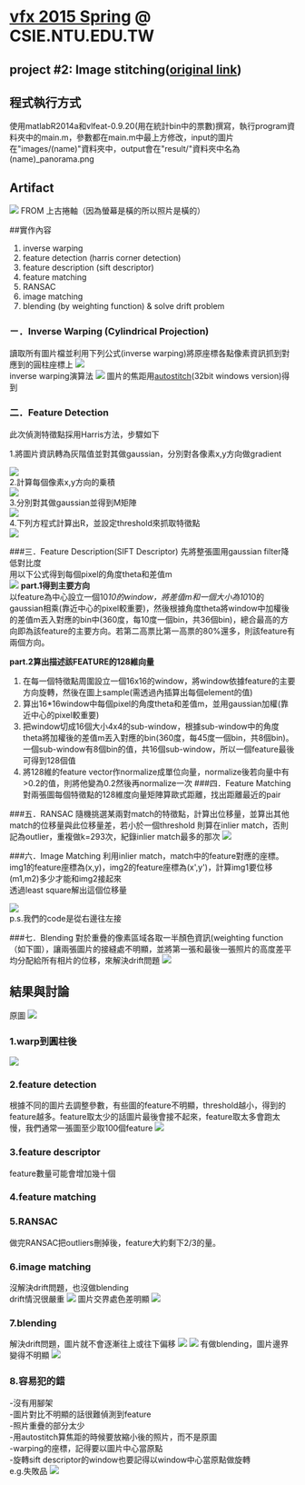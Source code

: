 # [vfx 2015 Spring](http://www.csie.ntu.edu.tw/~cyy/courses/vfx/15spring/ "Digital Visual Effects 2011 Spring") @ CSIE.NTU.EDU.TW
## project #2: Image stitching([original link](http://www.csie.ntu.edu.tw/%7Ecyy/courses/vfx/15spring/assignments/proj2/))

## 程式執行方式
使用matlabR2014a和vlfeat-0.9.20(用在統計bin中的票數)撰寫，執行program資料夾中的main.m，參數都在main.m中最上方修改，input的圖片在"images/(name)"資料夾中，output會在"result/"資料夾中名為(name)_panorama.png

## Artifact
![](https://github.com/chiahan/vfx-project2-image-stitching/blob/master/artifact/tesv_panorama_crop.png)
FROM 上古捲軸（因為螢幕是橫的所以照片是橫的）

##實作內容
1. inverse warping
2. feature detection (harris corner detection)
3. feature description (sift descriptor)
4. feature matching 
5. RANSAC 
6. image matching 
7. blending (by weighting function) & solve drift problem

### ㄧ．Inverse Warping (Cylindrical Projection)
讀取所有圖片檔並利用下列公式(inverse warping)將原座標各點像素資訊抓到對應到的圓柱座標上
![](https://cloud.githubusercontent.com/assets/11753996/7479938/9666b6e4-f397-11e4-8e81-eb6802f78ce5.png)  
inverse warping演算法
![](https://cloud.githubusercontent.com/assets/11717755/7517036/432fc122-f505-11e4-9d64-657c76583af6.PNG)
圖片的焦距用[autostitch](http://www.cs.bath.ac.uk/brown/autostitch/autostitch.html)(32bit windows version)得到

### 二．Feature Detection
  此次偵測特徵點採用Harris方法，步驟如下
  
1.將圖片資訊轉為灰階值並對其做gaussian，分別對各像素x,y方向做gradient
<div style="display;block">
<img src="https://cloud.githubusercontent.com/assets/11753996/7479958/ae6d9942-f397-11e4-803a-2d2b13e4d830.png">
</div>
2.計算每個像素x,y方向的乗積
<div style="display;block">
<img src="https://cloud.githubusercontent.com/assets/11753996/7479971/bf91ac7c-f397-11e4-8ba5-044e3a2ec64e.png">
</div>
3.分別對其做gaussian並得到M矩陣
<div style="display;block">
<img src="https://cloud.githubusercontent.com/assets/11753996/7479977/c94ada04-f397-11e4-9887-e8316cbedc89.png">
</div>
4.下列方程式計算出R，並設定threshold來抓取特徵點
<div style="display;block">
<img src="https://cloud.githubusercontent.com/assets/11753996/7479983/d3771f7e-f397-11e4-8d31-c6e40ace745b.png">
</div>

###三．Feature Description(SIFT Descriptor)
先將整張圖用gaussian filter降低對比度<br>
用以下公式得到每個pixel的角度theta和差值m<br>
![](https://cloud.githubusercontent.com/assets/11753996/7479988/dfeb8d4e-f397-11e4-96ca-948f76613b13.png)
<b>part.1得到主要方向<br></b>
以feature為中心設立一個10*10的window，將差值m和一個大小為10*10的gaussian相乘(靠近中心的pixel較重要)，然後根據角度theta將window中加權後的差值m丟入對應的bin中(360度，每10度一個bin，共36個bin)，總合最高的方向即為該feature的主要方向。若第二高票比第一高票的80%還多，則該feature有兩個方向。<br>


<b>part.2算出描述該FEATURE的128維向量<br></b>
1. 在每一個特徵點周圍設立一個16x16的window，將window依據feature的主要方向旋轉，然後在圖上sample(需透過內插算出每個element的值)<br>
2. 算出16*16window中每個pixel的角度theta和差值m，並用gaussian加權(靠近中心的pixel較重要)<br>
3. 把window切成16個大小4x4的sub-window，根據sub-window中的角度theta將加權後的差值m丟入對應的bin(360度，每45度一個bin，共8個bin)。一個sub-window有8個bin的值，共16個sub-window，所以一個feature最後可得到128個值<br>
4. 將128維的feature vector作normalize成單位向量，normalize後若向量中有>0.2的值，則將他變為0.2然後再normalize一次
###四．Feature Matching
  對兩張圖每個特徵點的128維度向量矩陣算歐式距離，找出距離最近的pair
  
###五．RANSAC
  隨機挑選某兩對match的特徵點，計算出位移量，並算出其他match的位移量與此位移量差，若小於一個threshold
則算在inlier match，否則記為outlier，重複做k=293次，紀錄inlier match最多的那次
![](https://cloud.githubusercontent.com/assets/11717755/7517086/8014b84a-f505-11e4-9b89-33ab3d601f69.PNG)

###六．Image Matching
  利用inlier match，match中的feature對應的座標。<br>
  img1的feature座標為(x,y)，img2的feature座標為(x',y')，計算img1要位移(m1,m2)多少才能和img2接起來<br>
  透過least square解出這個位移量
<div style="display;block">
<img src="https://cloud.githubusercontent.com/assets/11717755/7517622/b130a116-f508-11e4-911d-69819e9d3d57.png">
</div>
  p.s.我們的code是從右邊往左接
  
###七．Blending
  對於重疊的像素區域各取一半顏色資訊(weighting function（如下圖），讓兩張圖片的接縫處不明顯，並將第一張和最後一張照片的高度差平均分配給所有相片的位移，來解決drift問題
![](https://cloud.githubusercontent.com/assets/11717755/7515751/4d65ec9c-f4fc-11e4-93ca-0d23908be9e3.PNG)

## 結果與討論
原圖
![](https://cloud.githubusercontent.com/assets/11717755/7514220/3cd46060-f4ee-11e4-98d1-4066220b3167.png)
### 1.warp到圓柱後
![](https://cloud.githubusercontent.com/assets/11717755/7515694/d03ce798-f4fb-11e4-8800-88285d61a2dd.png)
### 2.feature detection
根據不同的圖片去調整參數，有些圖的feature不明顯，threshold越小，得到的feature越多。feature取太少的話圖片最後會接不起來，feature取太多會跑太慢，我們通常一張圖至少取100個feature
![](https://cloud.githubusercontent.com/assets/11717755/7520417/291f0680-f519-11e4-8430-9d2adb4fabd2.png)
### 3.feature descriptor
feature數量可能會增加幾十個
### 4.feature matching
### 5.RANSAC
做完RANSAC把outliers刪掉後，feature大約剩下2/3的量。
### 6.image matching
沒解決drift問題，也沒做blending<br>
drift情況很嚴重
![](https://github.com/chiahan/vfx-project2-image-stitching/blob/master/results/parrington_panorama_drift.png)
圖片交界處色差明顯
![](https://github.com/chiahan/vfx-project2-image-stitching/blob/master/results/grail_panorama_drift.png)
### 7.blending
解決drift問題，圖片就不會逐漸往上或往下偏移
![](https://cloud.githubusercontent.com/assets/11717755/7521656/48a91438-f522-11e4-9705-0c0ad26c4102.png)
![](https://github.com/chiahan/vfx-project2-image-stitching/blob/master/results/grail_panorama_erase_drift.png)
有做blending，圖片邊界變得不明顯
![](https://github.com/chiahan/vfx-project2-image-stitching/blob/master/results/grail_panorama.png)
### 8.容易犯的錯
-沒有用腳架<br>
-圖片對比不明顯的話很難偵測到feature<br>
-照片重疊的部分太少<br>
-用autostitch算焦距的時候要放縮小後的照片，而不是原圖<br>
-warping的座標，記得要以圖片中心當原點<br>
-旋轉sift descriptor的window也要記得以window中心當原點做旋轉<br>
e.g.失敗品
![](https://github.com/chiahan/vfx-project2-image-stitching/blob/master/results/tree_panorama_3_500.png)
